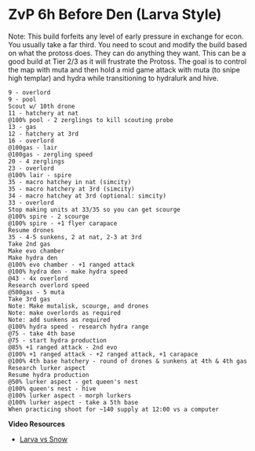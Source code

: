 # ZvP 6h Before Den (Larva Style)

Note: This build forfeits any level of early pressure in exchange for econ. You usually take a far third. You need to scout and modify the build based on what the protoss does. They can do anything they want. This can be a good build at Tier 2/3 as it will frustrate the Protoss. The goal is to control the map with muta and then hold a mid game attack with muta (to snipe high templar) and hydra while transitioning to hydralurk and hive.

```
9 - overlord
9 - pool
Scout w/ 10th drone
11 - hatchery at nat
@100% pool - 2 zerglings to kill scouting probe
13 - gas
12 - hatchery at 3rd
16 - overlord
@100gas - lair
@100gas - zergling speed
20 - 4 zerglings
23 - overlord
@100% lair - spire
35 - macro hatchey in nat (simcity)
35 - macro hatchery at 3rd (simcity)
34 - macro hatchey at 3rd (optional: simcity)
33 - overlord
Stop making units at 33/35 so you can get scourge
@100% spire - 2 scourge
@100% spire - +1 flyer carapace
Resume drones
35 - 4-5 sunkens, 2 at nat, 2-3 at 3rd
Take 2nd gas
Make evo chamber
Make hydra den
@100% evo chamber - +1 ranged attack
@100% hydra den - make hydra speed
@43 - 4x overlord
Research overlord speed
@500gas - 5 muta
Take 3rd gas
Note: Make mutalisk, scourge, and drones
Note: make overlords as required
Note: add sunkens as required
@100% hydra speed - research hydra range
@75 - take 4th base
@75 - start hydra production
@85% +1 ranged attack - 2nd evo
@100% +1 ranged attack - +2 ranged attack, +1 carapace
@100% 4th base hatchery - round of drones & sunkens at 4th & 4th gas
Research lurker aspect
Resume hydra production
@50% lurker aspect - get queen's nest
@100% queen's nest - hive
@100% lurker aspect - morph lurkers
@100% lurker aspect - take a 5th base
When practicing shoot for ~140 supply at 12:00 vs a computer
```

**__Video Resources__**
- [Larva vs Snow](https://www.youtube.com/watch?v=Xvv0Ghi9f1k)

